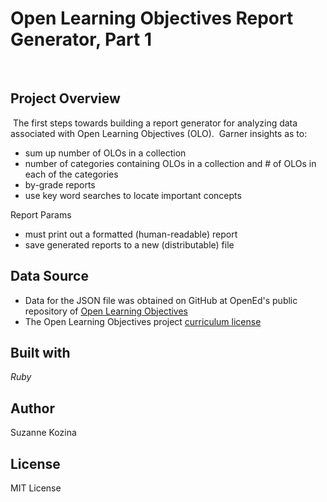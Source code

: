 # Open Learning Objectives Report Generator, Part 1
​
## Project Overview
​
The first steps towards building a report generator for analyzing data associated with Open Learning Objectives (OLO).
​
Garner insights as to:
* sum up number of OLOs in a collection
* number of categories containing OLOs in a collection and # of OLOs in each of the categories
* by-grade reports
* use key word searches to locate important concepts

Report Params
* must print out a formatted (human-readable) report
* save generated reports to a new (distributable) file

## Data Source
* Data for the JSON file was obtained on GitHub at OpenEd's public repository of [Open Learning Objectives](https://github.com/openedinc/OpenLearningObjectives)
* The Open Learning Objectives project [curriculum license](https://github.com/openedinc/OpenLearningObjectives/blob/master/license.md)

## Built with
*Ruby*
​

## Author
Suzanne Kozina
​
## License
MIT License
​
